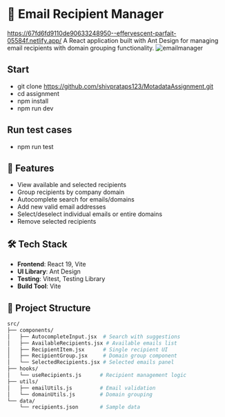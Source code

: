 # 📧 Email Recipient Manager
https://67fd6fd9110de90633248950--effervescent-parfait-05584f.netlify.app/
A React application built with Ant Design for managing email recipients with domain grouping functionality.
![emailmanager](https://github.com/user-attachments/assets/621cf695-fcf4-4872-98f3-fe908c8bc53b)
## Start


- git clone https://github.com/shivprataps123/MotadataAssignment.git
- cd assignment
- npm install
- npm run dev

## Run test cases

- npm run test

## 🚀 Features

- View available and selected recipients
- Group recipients by company domain
- Autocomplete search for emails/domains
- Add new valid email addresses
- Select/deselect individual emails or entire domains
- Remove selected recipients

## 🛠️ Tech Stack

- **Frontend**: React 19, Vite
- **UI Library**: Ant Design
- **Testing**: Vitest, Testing Library
- **Build Tool**: Vite

## 📂 Project Structure

```bash
src/
├── components/
│   ├── AutocompleteInput.jsx  # Search with suggestions
│   ├── AvailableRecipients.jsx # Available emails list
│   ├── RecipientItem.jsx      # Single recipient UI
│   ├── RecipientGroup.jsx     # Domain group component
│   └── SelectedRecipients.jsx # Selected emails panel
├── hooks/
│   └── useRecipients.js      # Recipient management logic
├── utils/
│   ├── emailUtils.js         # Email validation
│   └── domainUtils.js        # Domain grouping
└── data/
    └── recipients.json       # Sample data
```
